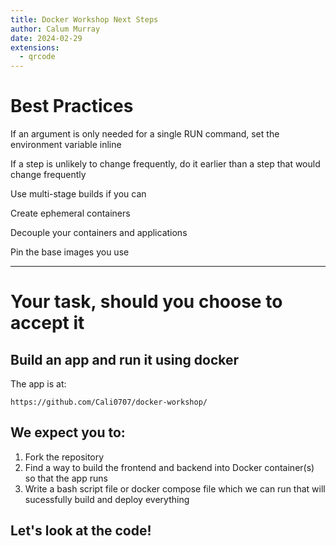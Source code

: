 ```yaml
--- 
title: Docker Workshop Next Steps
author: Calum Murray
date: 2024-02-29
extensions:
  - qrcode
---
```


# Best Practices

<!-- stop -->

If an argument is only needed for a single RUN command, set the environment variable inline

<!-- stop -->

If a step is unlikely to change frequently, do it earlier than a step that would change frequently

<!-- stop -->

Use multi-stage builds if you can

<!-- stop -->

Create ephemeral containers

<!-- stop -->

Decouple your containers and applications

<!-- stop -->

Pin the base images you use

---

# Your task, should you choose to accept it

<!-- stop -->

## Build an app and run it using docker

The app is at:

```qrcode
https://github.com/Cali0707/docker-workshop/
```

<!-- stop -->

## We expect you to:

1. Fork the repository
2. Find a way to build the frontend and backend into Docker container(s) so that the app runs
3. Write a bash script file or docker compose file which we can run that will sucessfully build and deploy everything

<!-- stop -->

## Let's look at the code!
